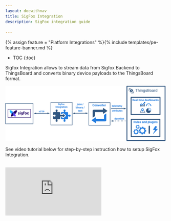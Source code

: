 ```yaml
---
layout: docwithnav
title: SigFox Integration
description: SigFox integration guide

---
```


{% assign feature = "Platform Integrations" %}{% include templates/pe-feature-banner.md %}

* TOC
{:toc}

Sigfox Integration allows to stream data from Sigfox Backend to ThingsBoard and converts binary device payloads to the ThingsBoard format.

 ![image](/images/user-guide/integrations/sigfox-integration.svg)
 
See video tutorial below for step-by-step instruction how to setup SigFox Integration.

<br/>
<div id="video">  
 <div id="video_wrapper">
     <iframe src="https://www.youtube.com/embed/T769XqaqeFU" frameborder="0" allowfullscreen></iframe>
 </div>
</div> 